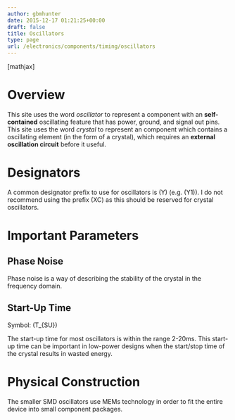 ```yaml
---
author: gbmhunter
date: 2015-12-17 01:21:25+00:00
draft: false
title: Oscillators
type: page
url: /electronics/components/timing/oscillators
---
```


[mathjax]

# Overview

This site uses the word _oscillator_ to represent a component with an **self-contained** oscillating feature that has power, ground, and signal out pins. This site uses the word _crystal_ to represent an component which contains a oscillating element (in the form of a crystal), which requires an **external oscillation circuit** before it useful.

# Designators

A common designator prefix to use for oscillators is \(Y\) (e.g. \(Y1\)). I do not recommend using the prefix \(XC\) as this should be reserved for crystal oscillators.

# Important Parameters

## Phase Noise

Phase noise is a way of describing the stability of the crystal in the frequency domain.

## Start-Up Time

Symbol: \(T_{SU}\)

The start-up time for most oscillators is within the range 2-20ms. This start-up time can be important in low-power designs when the start/stop time of the crystal results in wasted energy.

# Physical Construction

The smaller SMD oscillators use MEMs technology in order to fit the entire device into small component packages.
